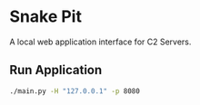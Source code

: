 # Snake Pit

A local web application interface for C2 Servers.

## Run Application
```bash
./main.py -H "127.0.0.1" -p 8080
```
